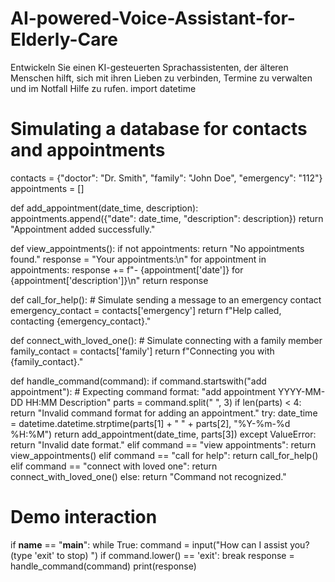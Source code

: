 # AI-powered-Voice-Assistant-for-Elderly-Care
Entwickeln Sie einen KI-gesteuerten Sprachassistenten, der älteren Menschen hilft, sich mit ihren Lieben zu verbinden, Termine zu verwalten und im Notfall Hilfe zu rufen.
import datetime

# Simulating a database for contacts and appointments
contacts = {"doctor": "Dr. Smith", "family": "John Doe", "emergency": "112"}
appointments = []

def add_appointment(date_time, description):
    appointments.append({"date": date_time, "description": description})
    return "Appointment added successfully."

def view_appointments():
    if not appointments:
        return "No appointments found."
    response = "Your appointments:\n"
    for appointment in appointments:
        response += f"- {appointment['date']} for {appointment['description']}\n"
    return response

def call_for_help():
    # Simulate sending a message to an emergency contact
    emergency_contact = contacts['emergency']
    return f"Help called, contacting {emergency_contact}."

def connect_with_loved_one():
    # Simulate connecting with a family member
    family_contact = contacts['family']
    return f"Connecting you with {family_contact}."

def handle_command(command):
    if command.startswith("add appointment"):
        # Expecting command format: "add appointment YYYY-MM-DD HH:MM Description"
        parts = command.split(" ", 3)
        if len(parts) < 4:
            return "Invalid command format for adding an appointment."
        try:
            date_time = datetime.datetime.strptime(parts[1] + " " + parts[2], "%Y-%m-%d %H:%M")
            return add_appointment(date_time, parts[3])
        except ValueError:
            return "Invalid date format."
    elif command == "view appointments":
        return view_appointments()
    elif command == "call for help":
        return call_for_help()
    elif command == "connect with loved one":
        return connect_with_loved_one()
    else:
        return "Command not recognized."

# Demo interaction
if __name__ == "__main__":
    while True:
        command = input("How can I assist you? (type 'exit' to stop) ")
        if command.lower() == 'exit':
            break
        response = handle_command(command)
        print(response)
